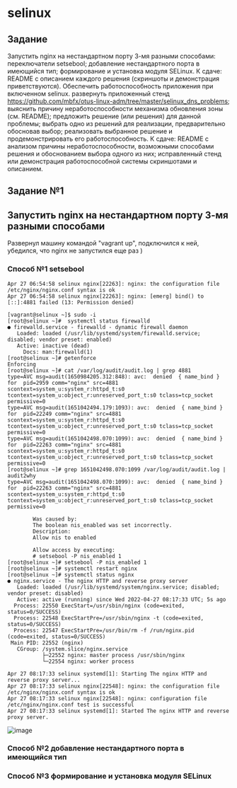# selinux

## Задание
Запустить nginx на нестандартном порту 3-мя разными способами:
переключатели setsebool;
добавление нестандартного порта в имеющийся тип;
формирование и установка модуля SELinux. К сдаче:
README с описанием каждого решения (скриншоты и демонстрация приветствуются).
Обеспечить работоспособность приложения при включенном selinux.
развернуть приложенный стенд https://github.com/mbfx/otus-linux-adm/tree/master/selinux_dns_problems;
выяснить причину неработоспособности механизма обновления зоны (см. README);
предложить решение (или решения) для данной проблемы;
выбрать одно из решений для реализации, предварительно обосновав выбор;
реализовать выбранное решение и продемонстрировать его работоспособность. К сдаче:
README с анализом причины неработоспособности, возможными способами решения и обоснованием выбора одного из них;
исправленный стенд или демонстрация работоспособной системы скриншотами и описанием.

## Задание №1 
## Запустить nginx на нестандартном порту 3-мя разными способами


Развернул машину командой "vagrant up", подключился к ней, убедился, что nginx не запустился еще раз )

### Способ №1 setsebool

```
Apr 27 06:54:58 selinux nginx[22263]: nginx: the configuration file /etc/nginx/nginx.conf syntax is ok
Apr 27 06:54:58 selinux nginx[22263]: nginx: [emerg] bind() to [::]:4881 failed (13: Permission denied)
```

```
[vagrant@selinux ~]$ sudo -i
[root@selinux ~]#  systemctl status firewalld
● firewalld.service - firewalld - dynamic firewall daemon
   Loaded: loaded (/usr/lib/systemd/system/firewalld.service; disabled; vendor preset: enabled)
   Active: inactive (dead)
     Docs: man:firewalld(1)
[root@selinux ~]# getenforce
Enforcing
[root@selinux ~]# cat /var/log/audit/audit.log | grep 4881
type=AVC msg=audit(1650984205.312:848): avc:  denied  { name_bind } for  pid=2959 comm="nginx" src=4881 scontext=system_u:system_r:httpd_t:s0 tcontext=system_u:object_r:unreserved_port_t:s0 tclass=tcp_socket permissive=0
type=AVC msg=audit(1651042494.179:1093): avc:  denied  { name_bind } for  pid=22249 comm="nginx" src=4881 scontext=system_u:system_r:httpd_t:s0 tcontext=system_u:object_r:unreserved_port_t:s0 tclass=tcp_socket permissive=0
type=AVC msg=audit(1651042498.070:1099): avc:  denied  { name_bind } for  pid=22263 comm="nginx" src=4881 scontext=system_u:system_r:httpd_t:s0 tcontext=system_u:object_r:unreserved_port_t:s0 tclass=tcp_socket permissive=0
[root@selinux ~]# grep 1651042498.070:1099 /var/log/audit/audit.log | audit2why
type=AVC msg=audit(1651042498.070:1099): avc:  denied  { name_bind } for  pid=22263 comm="nginx" src=4881 scontext=system_u:system_r:httpd_t:s0 tcontext=system_u:object_r:unreserved_port_t:s0 tclass=tcp_socket permissive=0

        Was caused by:
        The boolean nis_enabled was set incorrectly.
        Description:
        Allow nis to enabled

        Allow access by executing:
        # setsebool -P nis_enabled 1
[root@selinux ~]# setsebool -P nis_enabled 1
[root@selinux ~]# systemctl restart nginx
[root@selinux ~]# systemctl status nginx
● nginx.service - The nginx HTTP and reverse proxy server
   Loaded: loaded (/usr/lib/systemd/system/nginx.service; disabled; vendor preset: disabled)
   Active: active (running) since Wed 2022-04-27 08:17:33 UTC; 5s ago
  Process: 22550 ExecStart=/usr/sbin/nginx (code=exited, status=0/SUCCESS)
  Process: 22548 ExecStartPre=/usr/sbin/nginx -t (code=exited, status=0/SUCCESS)
  Process: 22547 ExecStartPre=/usr/bin/rm -f /run/nginx.pid (code=exited, status=0/SUCCESS)
 Main PID: 22552 (nginx)
   CGroup: /system.slice/nginx.service
           ├─22552 nginx: master process /usr/sbin/nginx
           └─22554 nginx: worker process

Apr 27 08:17:33 selinux systemd[1]: Starting The nginx HTTP and reverse proxy server...
Apr 27 08:17:33 selinux nginx[22548]: nginx: the configuration file /etc/nginx/nginx.conf syntax is ok
Apr 27 08:17:33 selinux nginx[22548]: nginx: configuration file /etc/nginx/nginx.conf test is successful
Apr 27 08:17:33 selinux systemd[1]: Started The nginx HTTP and reverse proxy server.
```

![image](https://user-images.githubusercontent.com/98832702/166105298-82ebe786-d214-4259-9c40-26a5d9bb47dc.png)

### Способ №2 добавление нестандартного порта в имеющийся тип

### Способ №3 формирование и установка модуля SELinux
